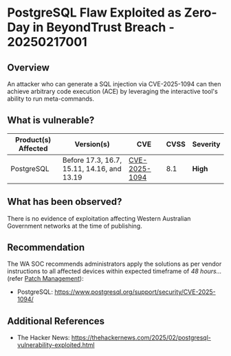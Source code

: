 # PostgreSQL Flaw Exploited as Zero-Day in BeyondTrust Breach - 20250217001

## Overview

An attacker who can generate a SQL injection via CVE-2025-1094 can then achieve arbitrary code execution (ACE) by leveraging the interactive tool's ability to run meta-commands.

## What is vulnerable?

| Product(s) Affected | Version(s)                                 | CVE                                                             | CVSS | Severity  |
| ------------------- | ------------------------------------------ | --------------------------------------------------------------- | ---- | --------- |
|    PostgreSQL       | Before 17.3, 16.7, 15.11, 14.16, and 13.19 | [CVE-2025-1094](https://nvd.nist.gov/vuln/detail/CVE-2025-1094) | 8.1  | **High**  |

## What has been observed?

There is no evidence of exploitation affecting Western Australian Government networks at the time of publishing.

## Recommendation

The WA SOC recommends administrators apply the solutions as per vendor instructions to all affected devices within expected timeframe of *48 hours...* (refer [Patch Management](../guidelines/patch-management.md)):

- PostgreSQL: <https://www.postgresql.org/support/security/CVE-2025-1094/>

## Additional References

- The Hacker News: <https://thehackernews.com/2025/02/postgresql-vulnerability-exploited.html>